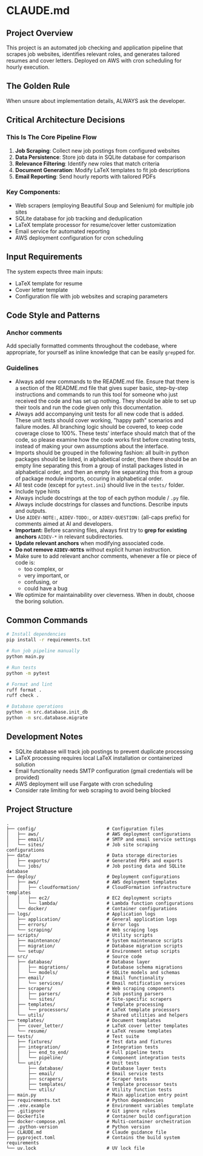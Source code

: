 # CLAUDE.md

## Project Overview

This project is an automated job checking and application pipeline that scrapes job websites, identifies relevant roles, and generates tailored resumes and cover letters. Deployed on AWS with cron scheduling for hourly execution.

## The Golden Rule

When unsure about implementation details, ALWAYS ask the developer.  

## Critical Architecture Decisions  

### This Is The Core Pipeline Flow

1. **Job Scraping**: Collect new job postings from configured websites
2. **Data Persistence**: Store job data in SQLite database for comparison
3. **Relevance Filtering**: Identify new roles that match criteria
4. **Document Generation**: Modify LaTeX templates to fit job descriptions
5. **Email Reporting**: Send hourly reports with tailored PDFs

### Key Components:
- Web scrapers (employing Beautiful Soup and Selenium) for multiple job sites
- SQLite database for job tracking and deduplication
- LaTeX template processor for resume/cover letter customization
- Email service for automated reporting
- AWS deployment configuration for cron scheduling


## Input Requirements

The system expects three main inputs:
- LaTeX template for resume
- Cover letter template
- Configuration file with job websites and scraping parameters

## Code Style and Patterns  

### Anchor comments  

Add specially formatted comments throughout the codebase, where appropriate, for yourself as inline knowledge that can be easily `grep`ped for.  

### Guidelines

- Always add new commands to the README.md file. Ensure that there is a section of the README.md file that gives super basic, step-by-step instructions and commands to run this tool for someone who just received the code and has set up nothing. They should be able to set up their tools and run the code given only this documentation.
- Always add accompanying unit tests for all new code that is added. These unit tests should cover working, "happy path" scenarios and failure modes. All branching logic should be covered, to keep code coverage close to 100%. These tests' interface should match that of the code, so please examine how the code works first before creating tests, instead of making your own assumptions about the interface. 
- Imports should be grouped in the following fashion: all built-in python packages should be listed, in alphabetical order, then there should be an empty line separating this from a group of install packages listed in alphabetical order, and then an empty line separating this from a group of package module imports, occuring in alphabetical order.
- All test code (except for `pytest.ini`) should live in the `tests/` folder. 
- Include type hints
- Always include docstrings at the top of each python module / `.py` file. 
- Always include docstrings for classes and functions. Describe inputs and outputs.
- Use `AIDEV-NOTE:`, `AIDEV-TODO:`, or `AIDEV-QUESTION:` (all-caps prefix) for comments aimed at AI and developers.  
- **Important:** Before scanning files, always first try to **grep for existing anchors** `AIDEV-*` in relevant subdirectories.  
- **Update relevant anchors** when modifying associated code.  
- **Do not remove `AIDEV-NOTE`s** without explicit human instruction.  
- Make sure to add relevant anchor comments, whenever a file or piece of code is:  
  * too complex, or  
  * very important, or  
  * confusing, or  
  * could have a bug  
- We optimize for maintainability over cleverness. When in doubt, choose the boring solution.  

## Common Commands

```bash
# Install dependencies
pip install -r requirements.txt

# Run job pipeline manually
python main.py

# Run tests
python -m pytest

# Format and lint
ruff format .
ruff check .

# Database operations
python -m src.database.init_db
python -m src.database.migrate
```

## Development Notes

- SQLite database will track job postings to prevent duplicate processing
- LaTeX processing requires local LaTeX installation or containerized solution
- Email functionality needs SMTP configuration (gmail credentials will be provided)
- AWS deployment will use Fargate with cron scheduling
- Consider rate limiting for web scraping to avoid being blocked

## Project Structure

```
.
├── config/                          # Configuration files
│   ├── aws/                         # AWS deployment configurations
│   ├── email/                       # SMTP and email service settings
│   └── sites/                       # Job site scraping configurations
├── data/                            # Data storage directories
│   ├── exports/                     # Generated PDFs and exports
│   └── jobs/                        # Job posting data and SQLite database
├── deploy/                          # Deployment configurations
│   ├── aws/                         # AWS deployment templates
│   │   ├── cloudformation/          # CloudFormation infrastructure templates
│   │   ├── ec2/                     # EC2 deployment scripts
│   │   └── lambda/                  # Lambda function configurations
│   └── docker/                      # Container configurations
├── logs/                            # Application logs
│   ├── application/                 # General application logs
│   ├── errors/                      # Error logs
│   └── scraping/                    # Web scraping logs
├── scripts/                         # Utility scripts
│   ├── maintenance/                 # System maintenance scripts
│   ├── migration/                   # Database migration scripts
│   └── setup/                       # Environment setup scripts
├── src/                             # Source code
│   ├── database/                    # Database layer
│   │   ├── migrations/              # Database schema migrations
│   │   └── models/                  # SQLite models and schemas
│   ├── email/                       # Email functionality
│   │   └── services/                # Email notification services
│   ├── scrapers/                    # Web scraping components
│   │   ├── parsers/                 # Job posting parsers
│   │   └── sites/                   # Site-specific scrapers
│   ├── templates/                   # Template processing
│   │   └── processors/              # LaTeX template processors
│   └── utils/                       # Shared utilities and helpers
├── templates/                       # Document templates
│   ├── cover_letter/                # LaTeX cover letter templates
│   └── resume/                      # LaTeX resume templates
├── tests/                           # Test suite
│   ├── fixtures/                    # Test data and fixtures
│   ├── integration/                 # Integration tests
│   │   ├── end_to_end/              # Full pipeline tests
│   │   └── pipeline/                # Component integration tests
│   └── unit/                        # Unit tests
│       ├── database/                # Database layer tests
│       ├── email/                   # Email service tests
│       ├── scrapers/                # Scraper tests
│       ├── templates/               # Template processor tests
│       └── utils/                   # Utility function tests
├── main.py                          # Main application entry point
├── requirements.txt                 # Python dependencies
├── .env.example                     # Environment variables template
├── .gitignore                       # Git ignore rules
├── Dockerfile                       # Container build configuration
├── docker-compose.yml               # Multi-container orchestration
├── .python-version                  # Python version
├── CLAUDE.md                        # Claude guidance file
├── pyproject.toml                   # Contains the build system requirements
└── uv.lock                          # UV lock file
```